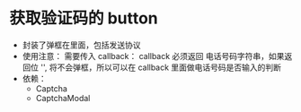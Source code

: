 # 获取验证码的 button

- 封装了弹框在里面，包括发送协议
- 使用注意：
  需要传入 callback： callback 必须返回 电话号码字符串，如果返回位 '', 将不会弹框，所以可以在 callback 里面做电话号码是否输入的判断
- 依赖：
  - Captcha
  - CaptchaModal
